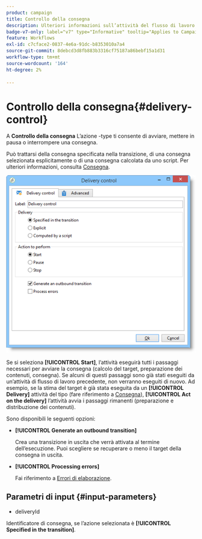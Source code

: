 ```yaml
---
product: campaign
title: Controllo della consegna
description: Ulteriori informazioni sull’attività del flusso di lavoro Controllo consegna
badge-v7-only: label="v7" type="Informative" tooltip="Applies to Campaign Classic v7 only"
feature: Workflows
exl-id: c7cface2-0837-4e6a-91dc-b8353010a7a4
source-git-commit: 8debcd3d8fb883b3316cf75187a86bebf15a1d31
workflow-type: tm+mt
source-wordcount: '164'
ht-degree: 2%

---
```


# Controllo della consegna{#delivery-control}



A **Controllo della consegna** L’azione -type ti consente di avviare, mettere in pausa o interrompere una consegna.

Può trattarsi della consegna specificata nella transizione, di una consegna selezionata esplicitamente o di una consegna calcolata da uno script. Per ulteriori informazioni, consulta [Consegna](delivery.md).

![](assets/edit_diffusion_act.png)

Se si seleziona **[!UICONTROL Start]**, l’attività eseguirà tutti i passaggi necessari per avviare la consegna (calcolo del target, preparazione dei contenuti, consegna). Se alcuni di questi passaggi sono già stati eseguiti da un’attività di flusso di lavoro precedente, non verranno eseguiti di nuovo. Ad esempio, se la stima del target è già stata eseguita da un **[!UICONTROL Delivery]** attività del tipo (fare riferimento a [Consegna](delivery.md)), **[!UICONTROL Act on the delivery]** l’attività avvia i passaggi rimanenti (preparazione e distribuzione dei contenuti).

Sono disponibili le seguenti opzioni:

* **[!UICONTROL Generate an outbound transition]**

   Crea una transizione in uscita che verrà attivata al termine dell’esecuzione. Puoi scegliere se recuperare o meno il target della consegna in uscita.

* **[!UICONTROL Processing errors]**

   Fai riferimento a [Errori di elaborazione](monitoring-workflow-execution.md#processing-errors).

## Parametri di input {#input-parameters}

* deliveryId

Identificatore di consegna, se l’azione selezionata è **[!UICONTROL Specified in the transition]**.
